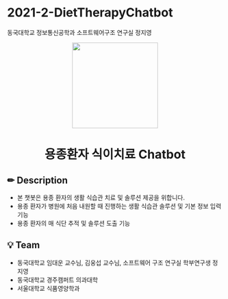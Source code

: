 # 2021-2-DietTherapyChatbot
동국대학교 정보통신공학과 소프트웨어구조 연구실 정지영


<p align="middle" >
  <img width="200px;" src="https://user-images.githubusercontent.com/72294509/143821076-9c483bb9-9c59-4ada-b08d-a1b8d1401ea9.png"/>
</p>
<h1 align="middle">용종환자 식이치료 Chatbot</h1>

## ✏ Description

- 본 챗봇은 용종 환자의 생활 식습관 치료 및 솔루션 제공을 위합니다.
- 용종 환자가 병원에 처음 내원할 때 진행하는 생활 식습관 솔루션 및 기본 정보 입력 기능
- 용종 환자의 매 식단 추적 및 솔루션 도출 기능 

## 💡 Team
- 동국대학교 임대운 교수님, 김웅섭 교수님, 소프트웨어 구조 연구실 학부연구생 정지영 
- 동국대학교 경주캠퍼트 의과대학
- 서울대학교 식품영양학과 
